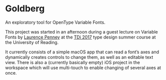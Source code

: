 # Goldberg
An exploratory tool for OpenType Variable Fonts.

This project was started in an afternoon during a guest lecture on Variable Fonts by [Laurence Penney](https://twitter.com/axis_praxis) at the [TDi 2017](http://typefacedesign.net/courses/tdi/) type design summer course at the University of Reading.

It currently consists of a simple macOS app that can read a font’s axes and dynamically creates controls to change them, as well as an editable text view. There is also a (currently basically empty) iOS project in the workspace which will use multi-touch to enable changing of several axes at once.

